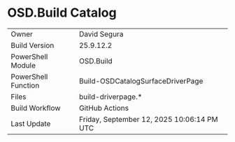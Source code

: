 ﻿# OSD.Build Catalog

| | |
|-|-|
| Owner | David Segura |
| Build Version | 25.9.12.2 |
| PowerShell Module | OSD.Build |
| PowerShell Function | Build-OSDCatalogSurfaceDriverPage |
| Files | build-driverpage.* |
| Build Workflow | GitHub Actions |
| Last Update | Friday, September 12, 2025 10:06:14 PM UTC |
